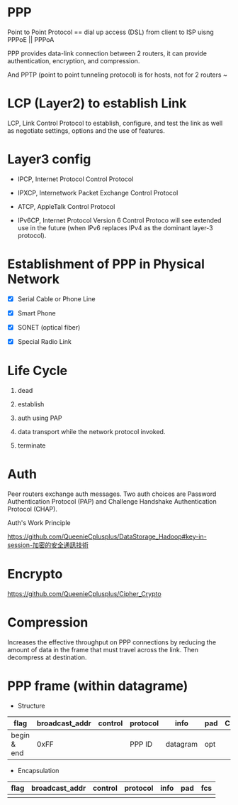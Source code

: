 # PPP
Point to Point Protocol == dial up access (DSL) from client to ISP uisng PPPoE || PPPoA

PPP provides data-link connection between 2 routers, it can provide authentication, encryption, and compression.

And PPTP (point to point tunneling protocol) is for hosts, not for 2 routers ~

# LCP (Layer2) to establish Link

LCP, Link Control Protocol to establish, configure, and test the link as well as negotiate settings, options and the use of features.

# Layer3 config

* IPCP, Internet Protocol Control Protocol 

* IPXCP, Internetwork Packet Exchange Control Protocol 

* ATCP, AppleTalk Control Protocol

* IPv6CP, Internet Protocol Version 6 Control Protoco will see extended use in the future (when IPv6 replaces IPv4 as the dominant layer-3 protocol).

# Establishment of PPP in Physical Network

- [x] Serial Cable or Phone Line

- [x] Smart Phone

- [x] SONET (optical fiber)

- [x] Special Radio Link

# Life Cycle

1. dead

2. establish

3. auth using PAP

4. data transport while the network protocol invoked.

5. terminate

# Auth

Peer routers exchange auth messages. Two auth choices are Password Authentication Protocol (PAP) and Challenge Handshake Authentication Protocol (CHAP). 

Auth's Work Principle

https://github.com/QueenieCplusplus/DataStorage_Hadoop#key-in-session-加密的安全通訊技術


# Encrypto 

https://github.com/QueenieCplusplus/Cipher_Crypto

# Compression

Increases the effective throughput on PPP connections by reducing the amount of data in the frame that must travel across the link. Then decompress at destination.

# PPP frame (within datagrame)

* Structure


|    flag   |broadcast_addr|    control |  protocol |  info  | pad| Checksum| flag |      
|-----------|--------------|------------|-----------|--------|----|---------|------|
|begin & end|      0xFF    |            |  PPP ID   |datagram| opt|         |      |


* Encapsulation

|    flag   |broadcast_addr    |    control     |     protocol |  info  | pad| fcs|      
|-----------|------------------|----------------|--------------|--------|----|----|
|           |                  |                |              |        |    |    |
